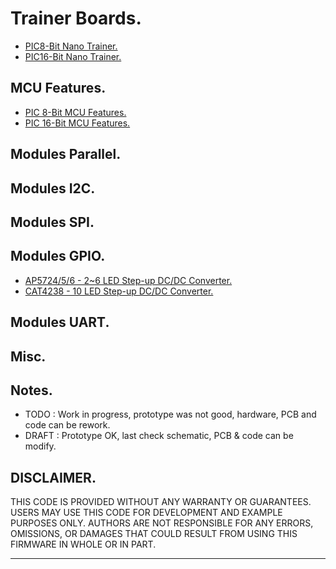 # Trainer Boards.

- [PIC8-Bit Nano Trainer.](./boards/pic8bit-nano/README.md)
- [PIC16-Bit Nano Trainer.](./boards/pic16bit-nano/README.md)

## MCU Features.

- [PIC 8-Bit MCU Features.](./features/8bit)
- [PIC 16-Bit MCU Features.](./features/16bit)

## Modules Parallel.

## Modules I2C.

## Modules SPI.

## Modules GPIO.

- [AP5724/5/6 - 2~6 LED Step-up DC/DC Converter.](./modules/ap572x/README.md)
- [CAT4238 - 10 LED Step-up DC/DC Converter.](./modules/cat4238/README.md)

## Modules UART.

## Misc.

## Notes.

- TODO : Work in progress, prototype was not good, hardware, PCB and code can be rework.
- DRAFT : Prototype OK, last check schematic, PCB & code can be modify.

## DISCLAIMER.

THIS CODE IS PROVIDED WITHOUT ANY WARRANTY OR GUARANTEES.
USERS MAY USE THIS CODE FOR DEVELOPMENT AND EXAMPLE PURPOSES ONLY.
AUTHORS ARE NOT RESPONSIBLE FOR ANY ERRORS, OMISSIONS, OR DAMAGES THAT COULD
RESULT FROM USING THIS FIRMWARE IN WHOLE OR IN PART.

---